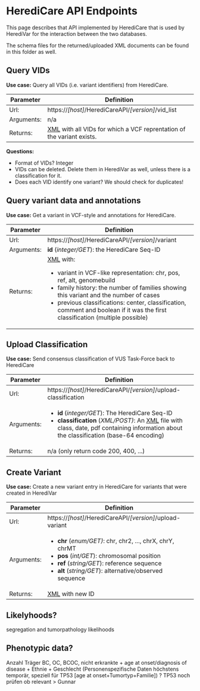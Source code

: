 # HerediCare API Endpoints

This page describes that API implemented by HerediCare that is used by HerediVar for the interaction between the two databases.

The schema files for the returned/uploaded XML documents can be found in this folder as well.

## Query VIDs

**Use case:** Query all VIDs (i.e. variant identifiers) from HerediCare.

| Parameter  | Definition                                              |
|------------|---------------------------------------------------------|
| Url:       | https://*[host]*/HerediCareAPI/*[version]*/vid_list  |
| Arguments: | n/a                                                     |
| Returns:   | [XML](seq_id_list.png) with all VIDs for which a VCF reprentation of the variant exists. |

**Questions:**
- Format of VIDs? Integer
- VIDs can be deleted. Delete them in HerediVar as well, unless there is a classification for it.
- Does each VID identify one variant? We should check for duplicates!


## Query variant data and annotations

**Use case:** Get a variant in VCF-style and annotations for HerediCare.

| Parameter  | Definition                                                |
|------------|-----------------------------------------------------------|
| Url:       | https://*[host]*/HerediCareAPI/*[version]*/variant        |
| Arguments: | **id** (*integer/GET*): the HerediCare Seq-ID             |
| Returns:   | [XML](variant.png) with: <ul><li>variant in VCF-like representation: chr, pos, ref, alt, genomebuild</li><li>family history: the number of families showing this variant and the number of cases</li><li>previous classifications: center, classification, comment and boolean if it was the first classification (multiple possible)</li></ul>|


## Upload Classification

**Use case:** Send consensus classification of VUS Task-Force back to HerediCare

| Parameter  | Definition                                                |
|------------|-----------------------------------------------------------|
| Url:       | https://*[host]*/HerediCareAPI/*[version]*/upload-classification  |
| Arguments: | <ul><li>**id** (*integer/GET*): The HerediCare Seq-ID</li><li>**classification** (*XML/POST)*: An [XML](upload_classification.png) file with class, date, pdf containing information about the classification (base-64 encoding)</li></ul> |
| Returns:   | n/a (only return code 200, 400, ...)  |


## Create Variant

**Use case:** Create a new variant entry in HerediCare for variants that were created in HerediVar

| Parameter  | Definition                                                |
|------------|-----------------------------------------------------------|
| Url:       | https://*[host]*/HerediCareAPI/*[version]*/upload-variant |
| Arguments: | <ul><li>**chr** (*enum/GET)*: chr, chr2, ..., chrX, chrY, chrMT</li><li>**pos** (*int/GET*): chromosomal position</li><li>**ref** (*string/GET*): reference sequence</li><li>**alt** (*string/GET*): alternative/observed sequence</li></ul>|
| Returns:   | [XML](create_variant.png) with new ID |


## Likelyhoods?

segregation and tumorpathology likelihoods

## Phenotypic data?

Anzahl Träger BC, OC, BCOC, nicht erkrankte + age at onset/diagnosis of disease + Ethnie + Geschlecht (Personenspezifische Daten höchstens temporär, speziell für TP53 [age at onset+Tumortyp+Familie])
? TP53 noch prüfen ob relevant > Gunnar
